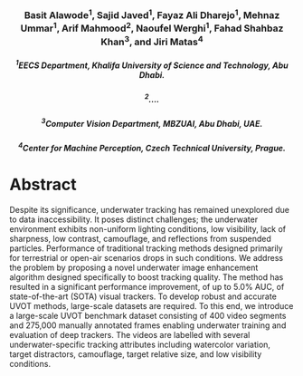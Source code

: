 <h3 align="center" margin=0px padding=0px>
Basit Alawode<sup>1</sup>, Sajid Javed<sup>1</sup>, Fayaz Ali Dharejo<sup>1</sup>, Mehnaz Ummar<sup>1</sup>, Arif Mahmood<sup>2</sup>, Naoufel Werghi<sup>1</sup>, Fahad Shahbaz Khan<sup>3</sup>, and Jiri Matas<sup>4</sup>
</h3>
<h5 align="center">
<sup>1</sup>EECS Department, Khalifa University of Science and Technology, Abu Dhabi.
</h5>
<h5 align="center">
<sup>2</sup>....
</h5>
<h5 align="center">
<sup>3</sup>Computer Vision Department, MBZUAI, Abu Dhabi, UAE.
</h5>
<h5 align="center">
 <sup>4</sup>Center for Machine Perception, Czech Technical University, Prague.
</h5>

# Abstract
Despite its significance, underwater tracking has remained unexplored due to data inaccessibility. It poses distinct challenges; the underwater environment exhibits non-uniform lighting conditions, low visibility, lack of sharpness, low contrast, camouflage, and reflections from suspended particles. Performance of traditional tracking methods designed primarily for terrestrial or open-air scenarios drops in such conditions.
We address the problem by proposing a novel underwater image enhancement algorithm  designed specifically to boost tracking quality. The method has resulted in a significant performance improvement, of up to 5.0% AUC, of state-of-the-art (SOTA) visual trackers. To develop robust and accurate UVOT methods, large-scale datasets are required. To this end, we introduce a large-scale UVOT benchmark dataset consisting of 400 video segments and 275,000 manually annotated frames enabling underwater training and evaluation of deep trackers. The videos are labelled with several underwater-specific tracking attributes including watercolor variation, target distractors, camouflage, target relative size, and low visibility conditions. 

